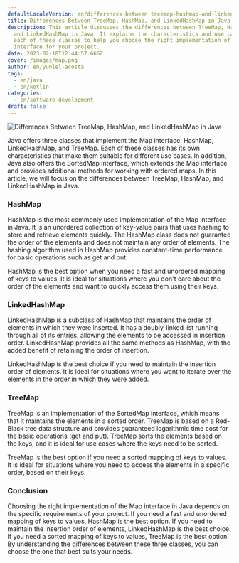 ```yaml
---
defaultLocaleVersion: en/differences-between-treemap-hashmap-and-linkedhashmap-in-java
title: Differences Between TreeMap, HashMap, and LinkedHashMap in Java
description: This article discusses the differences between TreeMap, HashMap,
  and LinkedHashMap in Java. It explains the characteristics and use cases of
  each of these classes to help you choose the right implementation of the Map
  interface for your project.
date: 2023-02-18T12:44:57.666Z
cover: /images/map.png
author: en/yuniel-acosta
tags:
  - en/java
  - en/kotlin
categories:
  - en/software-development
draft: false
---
```


![Differences Between TreeMap, HashMap, and LinkedHashMap in Java](/images/map-diagram.png 'Differences Between TreeMap, HashMap, and LinkedHashMap in Java')

Java offers three classes that implement the Map interface: HashMap, LinkedHashMap, and TreeMap. Each of these classes has its own characteristics that make them suitable for different use cases. In addition, Java also offers the SortedMap interface, which extends the Map interface and provides additional methods for working with ordered maps. In this article, we will focus on the differences between TreeMap, HashMap, and LinkedHashMap in Java.

### HashMap

HashMap is the most commonly used implementation of the Map interface in Java. It is an unordered collection of key-value pairs that uses hashing to store and retrieve elements quickly. The HashMap class does not guarantee the order of the elements and does not maintain any order of elements. The hashing algorithm used in HashMap provides constant-time performance for basic operations such as get and put.

HashMap is the best option when you need a fast and unordered mapping of keys to values. It is ideal for situations where you don't care about the order of the elements and want to quickly access them using their keys.

### LinkedHashMap

LinkedHashMap is a subclass of HashMap that maintains the order of elements in which they were inserted. It has a doubly-linked list running through all of its entries, allowing the elements to be accessed in insertion order. LinkedHashMap provides all the same methods as HashMap, with the added benefit of retaining the order of insertion.

LinkedHashMap is the best choice if you need to maintain the insertion order of elements. It is ideal for situations where you want to iterate over the elements in the order in which they were added.

### TreeMap

TreeMap is an implementation of the SortedMap interface, which means that it maintains the elements in a sorted order. TreeMap is based on a Red-Black tree data structure and provides guaranteed logarithmic time cost for the basic operations (get and put). TreeMap sorts the elements based on the keys, and it is ideal for use cases where the keys need to be sorted.

TreeMap is the best option if you need a sorted mapping of keys to values. It is ideal for situations where you need to access the elements in a specific order, based on their keys.

### Conclusion

Choosing the right implementation of the Map interface in Java depends on the specific requirements of your project. If you need a fast and unordered mapping of keys to values, HashMap is the best option. If you need to maintain the insertion order of elements, LinkedHashMap is the best choice. If you need a sorted mapping of keys to values, TreeMap is the best option. By understanding the differences between these three classes, you can choose the one that best suits your needs.
